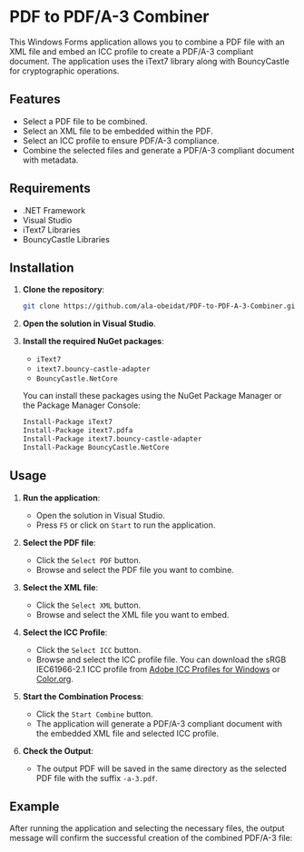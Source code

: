 # PDF to PDF/A-3 Combiner

This Windows Forms application allows you to combine a PDF file with an XML file and embed an ICC profile to create a PDF/A-3 compliant document. The application uses the iText7 library along with BouncyCastle for cryptographic operations.

## Features

- Select a PDF file to be combined.
- Select an XML file to be embedded within the PDF.
- Select an ICC profile to ensure PDF/A-3 compliance.
- Combine the selected files and generate a PDF/A-3 compliant document with metadata.

## Requirements

- .NET Framework
- Visual Studio
- iText7 Libraries
- BouncyCastle Libraries

## Installation

1. **Clone the repository**:
    ```sh
    git clone https://github.com/ala-obeidat/PDF-to-PDF-A-3-Combiner.git
    ```

2. **Open the solution in Visual Studio**.

3. **Install the required NuGet packages**:
    - `iText7`
    - `itext7.bouncy-castle-adapter`
    - `BouncyCastle.NetCore`

    You can install these packages using the NuGet Package Manager or the Package Manager Console:
    ```sh
    Install-Package iText7
    Install-Package itext7.pdfa
    Install-Package itext7.bouncy-castle-adapter
    Install-Package BouncyCastle.NetCore
    ```

## Usage

1. **Run the application**:
    - Open the solution in Visual Studio.
    - Press `F5` or click on `Start` to run the application.

2. **Select the PDF file**:
    - Click the `Select PDF` button.
    - Browse and select the PDF file you want to combine.

3. **Select the XML file**:
    - Click the `Select XML` button.
    - Browse and select the XML file you want to embed.

4. **Select the ICC Profile**:
    - Click the `Select ICC` button.
    - Browse and select the ICC profile file. You can download the sRGB IEC61966-2.1 ICC profile from [Adobe ICC Profiles for Windows](https://www.adobe.com/support/downloads/iccprofiles/iccprofiles_win.html) or [Color.org](https://www.color.org/chardata/rgb/srgb.xalter).

5. **Start the Combination Process**:
    - Click the `Start Combine` button.
    - The application will generate a PDF/A-3 compliant document with the embedded XML file and selected ICC profile.

6. **Check the Output**:
    - The output PDF will be saved in the same directory as the selected PDF file with the suffix `-a-3.pdf`.

## Example

After running the application and selecting the necessary files, the output message will confirm the successful creation of the combined PDF/A-3 file:

